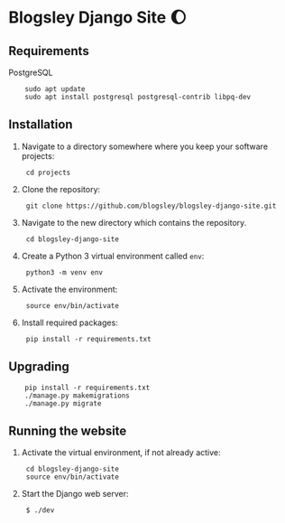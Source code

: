 # Blogsley Django Site :moon:

## Requirements
PostgreSQL

        sudo apt update
        sudo apt install postgresql postgresql-contrib libpq-dev

## Installation

1. Navigate to a directory somewhere where you keep your software projects:

        cd projects

2. Clone the repository:

        git clone https://github.com/blogsley/blogsley-django-site.git
        
3. Navigate to the new directory which contains the repository.

        cd blogsley-django-site

4. Create a Python 3 virtual environment called `env`:

        python3 -m venv env
        
5. Activate the environment:

        source env/bin/activate
        
6. Install required packages:

        pip install -r requirements.txt


## Upgrading
        pip install -r requirements.txt
        ./manage.py makemigrations
        ./manage.py migrate

## Running the website

1. Activate the virtual environment, if not already active:

        cd blogsley-django-site
        source env/bin/activate
        
2. Start the Django web server:

        $ ./dev